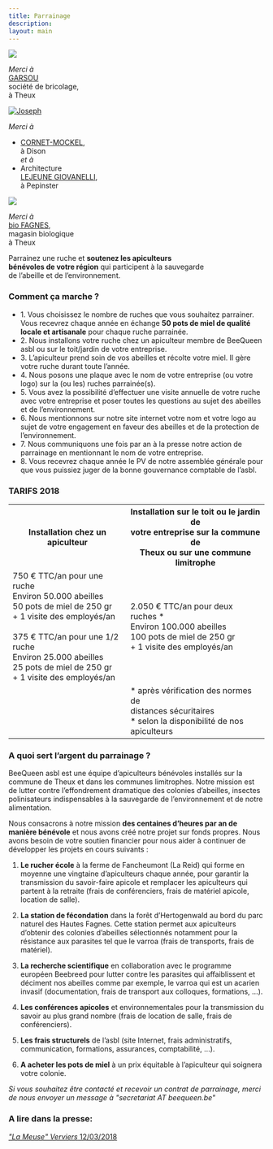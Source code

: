 ```yaml
---
title: Parrainage
description:
layout: main
---
```


<div class="block-group">
<div class="block gauche_etroit">

<div class="thumb">
<a href="#" target="_blank"><img src="/static/img/ruche_garsou_40pct.jpg"></a>
</div>

<i>Merci à</i>  
<a href="http://www.garsou.com">GARSOU</a>   
société de bricolage,  
à Theux  

<div class="thumb">
<a href="#" target="_blank"><img src="/static/img/ruches_Joseph_2018_54pct.jpg" alt="Joseph"/></a>
</div>

<i>Merci à</i>  
* <a href="http://www.cornet-mockel.net/">CORNET-MOCKEL</a>,  
à Dison  
<i>et à</i>  
* Architecture  
<a href="http://www.architecture-lg.be/">LEJEUNE GIOVANELLI</a>,   
à Pepinster  

<div class="thumb">
<a href="#" target="_blank"><img src="/static/img/ruche_biofagnes_60pct.jpg"></a>
</div>

<i>Merci à</i>  
<a href="http://biofagnes.be/pages/idees_theux.html">bio FAGNES</a>,   
magasin biologique  
à Theux  

</div>
<div class="block droite_large">

<p class="tit">Parrainez une ruche et <b>soutenez les apiculteurs<br>   
bénévoles de votre région</b> qui participent à la sauvegarde<br>
de l’abeille et de l’environnement.</p>

<h3>Comment ça marche ?</h3>
<ul>
<li>1. Vous choisissez le nombre de ruches que vous souhaitez parrainer. Vous recevrez chaque année en échange <b>50 pots de miel de qualité locale et artisanale</b> pour chaque ruche parrainée.</li>
<li>2. Nous installons votre ruche chez un apiculteur membre de BeeQueen asbl ou sur le toit/jardin de votre entreprise.</li>
<li>3. L’apiculteur prend soin de vos abeilles et récolte votre miel. Il gère votre ruche durant toute l’année.</li>
<li>4. Nous posons une plaque avec le nom de votre entreprise (ou votre logo) sur la (ou les) ruches parrainée(s).</li>
<li>5. Vous avez la possibilité d’effectuer une visite annuelle de votre ruche avec votre entreprise et poser toutes les questions au sujet des abeilles et de l’environnement.</li>
<li>6. Nous mentionnons sur notre site internet votre nom et votre logo au sujet de votre engagement en faveur des abeilles et de la protection de l’environnement.</li>
<li>7. Nous communiquons une fois par an à la presse notre action de parrainage en mentionnant le nom de votre entreprise.</li>
<li>8. Vous recevrez chaque année le PV de notre assemblée générale pour que vous puissiez juger de la bonne gouvernance comptable de l’asbl.</li>
</ul>

<h3>TARIFS 2018</h3>
<div class="withborder">
<table>
<tr>
<th>Installation chez un apiculteur</th>
<th>Installation sur le toit ou le jardin de<br>
votre entreprise sur la commune de<br>
Theux ou sur une commune limitrophe</th>
</tr>
<tr>
<td>750 € TTC/an pour une ruche<br>
Environ 50.000 abeilles<br>
50 pots de miel de 250 gr<br>
+ 1 visite des employés/an<br>
<br>
375 € TTC/an pour une 1/2 ruche<br>
Environ 25.000 abeilles<br>
25 pots de miel de 250 gr<br>
+ 1 visite des employés/an<br>
</td>
<td>2.050 € TTC/an pour deux ruches *</br>
Environ 100.000 abeilles<br>
100 pots de miel de 250 gr<br>
+ 1 visite des employés/an<br>
</td>
</tr>
<tr>
<td></td>
<td>* après vérification des normes de<br>distances sécuritaires<br>
* selon la disponibilité de nos apiculteurs</td>
</tr>
</table>

### A quoi sert l’argent du parrainage ?

BeeQueen asbl est une équipe d’apiculteurs bénévoles installés sur la commune de Theux et dans les communes limitrophes. Notre mission est de lutter contre l’effondrement dramatique des colonies d’abeilles, insectes polinisateurs indispensables à la sauvegarde de l’environnement et de notre alimentation.

Nous consacrons à notre mission **des centaines d’heures par an de manière bénévole** et nous avons créé notre projet sur fonds propres. Nous avons besoin de votre soutien financier pour nous aider à continuer de développer les projets en cours suivants :

1. **Le rucher école** à la ferme de Fancheumont (La Reid) qui forme en moyenne une vingtaine d’apiculteurs chaque année, pour garantir la transmission du savoir-faire apicole et remplacer les apiculteurs qui partent à la retraite (frais de conférenciers, frais de matériel apicole, location de salle).  

2. **La station de fécondation** dans la forêt d’Hertogenwald au bord du parc naturel des Hautes Fagnes. Cette station permet aux apiculteurs d’obtenir des colonies d’abeilles sélectionnés notamment pour la résistance aux parasites tel que le varroa (frais de transports, frais de matériel).  

3. **La recherche scientifique** en collaboration avec le programme européen Beebreed pour lutter contre les parasites qui affaiblissent et déciment nos abeilles comme par exemple, le varroa qui est un acarien invasif (documentation, frais de transport aux colloques, formations, …).  

4. **Les conférences apicoles** et environnementales pour la transmission du savoir au plus grand nombre (frais de location de salle, frais de conférenciers).

5. **Les frais structurels** de l’asbl (site Internet, frais administratifs, communication, formations, assurances, comptabilité, …).

6. **A acheter les pots de miel** à un prix équitable à l’apiculteur qui soignera votre colonie.

*Si vous souhaitez être contacté et recevoir un contrat de parrainage, merci de nous envoyer un message à "secretariat AT beequeen.be"*

<h3>A lire dans la presse:</h3>
<p class="ri10"><a href="la-meuse-verviers-12-03-2018"><i>"La Meuse" Verviers</i> 12/03/2018</a><br>

</div>
</div>
